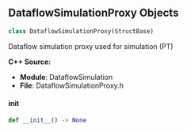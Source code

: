 ## DataflowSimulationProxy Objects

```python
class DataflowSimulationProxy(StructBase)
```

Dataflow simulation proxy used for simulation (PT)

**C++ Source:**

- **Module**: DataflowSimulation
- **File**: DataflowSimulationProxy.h

<a id="unreal.DataflowSimulationProxy.__init__"></a>

#### __init__

```python
def __init__() -> None
```

<a id="unreal.DataflowPhysicsSolverProxy"></a>
